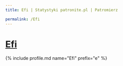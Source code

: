 ```yaml
---
title: Efi | Statystyki patronite.pl | Patromierz

permalink: /Efi
---
```


# [Efi](https://patronite.pl/Efi)

{% include profile.md name="Efi" prefix="e" %}
